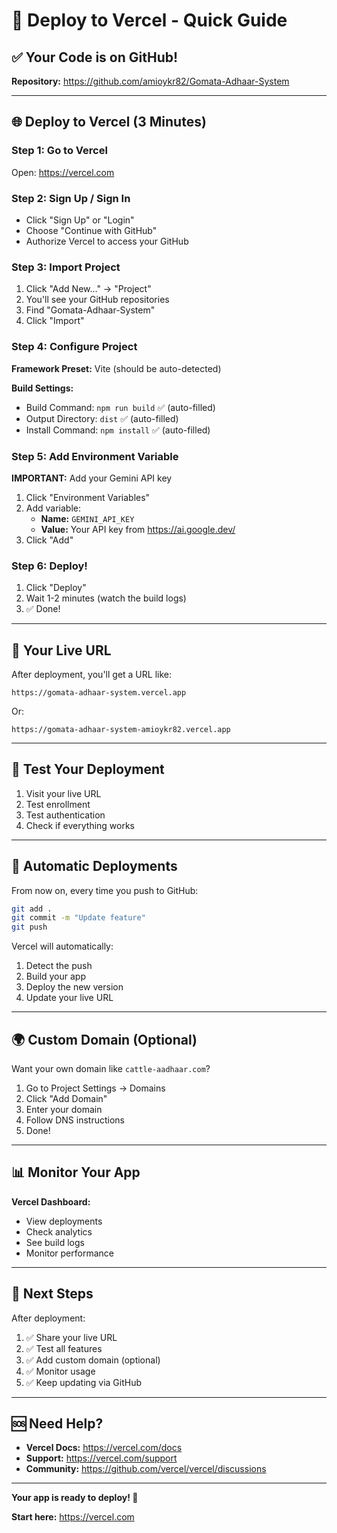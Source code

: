 # 🚀 Deploy to Vercel - Quick Guide

## ✅ Your Code is on GitHub!

**Repository:** https://github.com/amioykr82/Gomata-Adhaar-System

---

## 🌐 Deploy to Vercel (3 Minutes)

### Step 1: Go to Vercel

Open: https://vercel.com

### Step 2: Sign Up / Sign In

- Click "Sign Up" or "Login"
- Choose "Continue with GitHub"
- Authorize Vercel to access your GitHub

### Step 3: Import Project

1. Click "Add New..." → "Project"
2. You'll see your GitHub repositories
3. Find "Gomata-Adhaar-System"
4. Click "Import"

### Step 4: Configure Project

**Framework Preset:** Vite (should be auto-detected)

**Build Settings:**
- Build Command: `npm run build` ✅ (auto-filled)
- Output Directory: `dist` ✅ (auto-filled)
- Install Command: `npm install` ✅ (auto-filled)

### Step 5: Add Environment Variable

**IMPORTANT:** Add your Gemini API key

1. Click "Environment Variables"
2. Add variable:
   - **Name:** `GEMINI_API_KEY`
   - **Value:** Your API key from https://ai.google.dev/
3. Click "Add"

### Step 6: Deploy!

1. Click "Deploy"
2. Wait 1-2 minutes (watch the build logs)
3. ✅ Done!

---

## 🎉 Your Live URL

After deployment, you'll get a URL like:

```
https://gomata-adhaar-system.vercel.app
```

Or:

```
https://gomata-adhaar-system-amioykr82.vercel.app
```

---

## 🧪 Test Your Deployment

1. Visit your live URL
2. Test enrollment
3. Test authentication
4. Check if everything works

---

## 🔄 Automatic Deployments

From now on, every time you push to GitHub:

```bash
git add .
git commit -m "Update feature"
git push
```

Vercel will automatically:
1. Detect the push
2. Build your app
3. Deploy the new version
4. Update your live URL

---

## 🌍 Custom Domain (Optional)

Want your own domain like `cattle-aadhaar.com`?

1. Go to Project Settings → Domains
2. Click "Add Domain"
3. Enter your domain
4. Follow DNS instructions
5. Done!

---

## 📊 Monitor Your App

**Vercel Dashboard:**
- View deployments
- Check analytics
- See build logs
- Monitor performance

---

## 🎯 Next Steps

After deployment:

1. ✅ Share your live URL
2. ✅ Test all features
3. ✅ Add custom domain (optional)
4. ✅ Monitor usage
5. ✅ Keep updating via GitHub

---

## 🆘 Need Help?

- **Vercel Docs:** https://vercel.com/docs
- **Support:** https://vercel.com/support
- **Community:** https://github.com/vercel/vercel/discussions

---

**Your app is ready to deploy! 🚀**

**Start here:** https://vercel.com
